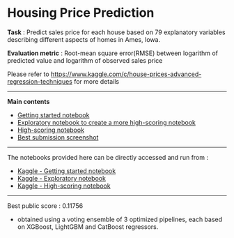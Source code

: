 # Housing Price Prediction 

**Task** : Predict sales price for each house based on 79 explanatory variables describing different aspects of homes in Ames, Iowa.

**Evaluation metric** : Root-mean square error(RMSE) between logarithm of predicted value and logarithm of observed sales price

Please refer to https://www.kaggle.com/c/house-prices-advanced-regression-techniques for more details

-------------------------------------------------------------------------------------------------------

**Main contents**
- [Getting started notebook](https://github.com/abhivij/housing_price_prediction/blob/main/housing-price-prediction.ipynb)
- [Exploratory notebook to create a more high-scoring notebook](https://github.com/abhivij/housing_price_prediction/blob/main/housing-price-prediction-part-2-exploratory.ipynb)
- [High-scoring notebook](https://github.com/abhivij/housing_price_prediction/blob/main/housing-price-prediction-part-2.ipynb)
- [Best submission screenshot](https://github.com/abhivij/housing_price_prediction/blob/main/Submission_result.png)

-------------------------------------------------------------------------------------------------------

The notebooks provided here can be directly accessed and run from :
- [Kaggle - Getting started notebook](https://www.kaggle.com/code/abhivij/housing-price-prediction)
- [Kaggle - Exploratory notebook](https://www.kaggle.com/code/abhivij/housing-price-prediction-part-2-exploratory)
- [Kaggle - High-scoring notebook](https://www.kaggle.com/code/abhivij/housing-price-prediction-part-2)

-------------------------------------------------------------------------------------------------------

Best public score : 0.11756 
- obtained using a voting ensemble of 3 optimized pipelines, each based on XGBoost, LightGBM and CatBoost regressors.



